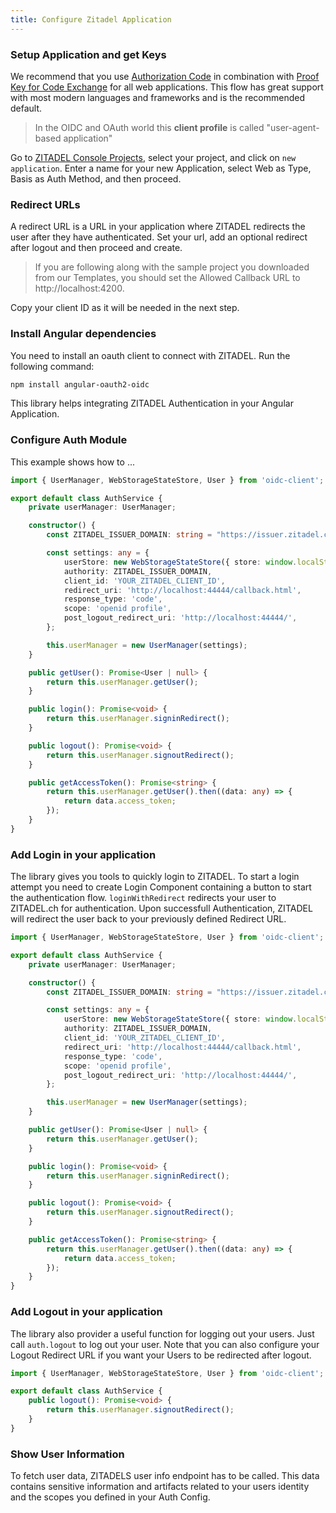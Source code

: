 ```yaml
---
title: Configure Zitadel Application
---
```


### Setup Application and get Keys

We recommend that you use [Authorization Code](architecture#Authorization_Code) in combination with [Proof Key for Code Exchange](architecture#Proof_Key_for_Code_Exchange) for all web applications.
This flow has great support with most modern languages and frameworks and is the recommended default.

> In the OIDC and OAuth world this **client profile** is called "user-agent-based application"

Go to [ZITADEL Console Projects](https://console.zitadel.ch/projects), select your project, and click on `new application`. 
Enter a name for your new Application, select Web as Type, Basis as Auth Method, and then proceed.

### Redirect URLs

A redirect URL is a URL in your application where ZITADEL redirects the user after they have authenticated. Set your url, add an optional redirect after logout and then proceed and create.

> If you are following along with the sample project you downloaded from our Templates, you should set the Allowed Callback URL to http://localhost:4200.

Copy your client ID as it will be needed in the next step.


### Install Angular dependencies

You need to install an oauth client to connect with ZITADEL. Run the following command:

```bash
npm install angular-oauth2-oidc
```

This library helps integrating ZITADEL Authentication in your Angular Application.

### Configure Auth Module

This example shows how to ...

```ts
import { UserManager, WebStorageStateStore, User } from 'oidc-client';

export default class AuthService {
    private userManager: UserManager;

    constructor() {
        const ZITADEL_ISSUER_DOMAIN: string = "https://issuer.zitadel.ch";

        const settings: any = {
            userStore: new WebStorageStateStore({ store: window.localStorage }),
            authority: ZITADEL_ISSUER_DOMAIN,
            client_id: 'YOUR_ZITADEL_CLIENT_ID',
            redirect_uri: 'http://localhost:44444/callback.html',
            response_type: 'code',
            scope: 'openid profile',
            post_logout_redirect_uri: 'http://localhost:44444/',
        };

        this.userManager = new UserManager(settings);
    }

    public getUser(): Promise<User | null> {
        return this.userManager.getUser();
    }

    public login(): Promise<void> {
        return this.userManager.signinRedirect();
    }

    public logout(): Promise<void> {
        return this.userManager.signoutRedirect();
    }

    public getAccessToken(): Promise<string> {
        return this.userManager.getUser().then((data: any) => {
            return data.access_token;
        });
    }
}
```

### Add Login in your application

The library gives you tools to quickly login to ZITADEL. To start a login attempt you need to create Login Component containing a button to start the authentication flow. 
`loginWithRedirect` redirects your user to ZITADEL.ch for authentication. Upon successfull Authentication, ZITADEL will redirect the user back to your previously defined Redirect URL.

```ts
import { UserManager, WebStorageStateStore, User } from 'oidc-client';

export default class AuthService {
    private userManager: UserManager;

    constructor() {
        const ZITADEL_ISSUER_DOMAIN: string = "https://issuer.zitadel.ch";

        const settings: any = {
            userStore: new WebStorageStateStore({ store: window.localStorage }),
            authority: ZITADEL_ISSUER_DOMAIN,
            client_id: 'YOUR_ZITADEL_CLIENT_ID',
            redirect_uri: 'http://localhost:44444/callback.html',
            response_type: 'code',
            scope: 'openid profile',
            post_logout_redirect_uri: 'http://localhost:44444/',
        };

        this.userManager = new UserManager(settings);
    }

    public getUser(): Promise<User | null> {
        return this.userManager.getUser();
    }

    public login(): Promise<void> {
        return this.userManager.signinRedirect();
    }

    public logout(): Promise<void> {
        return this.userManager.signoutRedirect();
    }

    public getAccessToken(): Promise<string> {
        return this.userManager.getUser().then((data: any) => {
            return data.access_token;
        });
    }
}
```

### Add Logout in your application

The library also provider a useful function for logging out your users. Just call `auth.logout` to log out your user. Note that you can also configure your Logout Redirect URL if you want your Users to be redirected after logout.

```ts
import { UserManager, WebStorageStateStore, User } from 'oidc-client';

export default class AuthService {
    public logout(): Promise<void> {
        return this.userManager.signoutRedirect();
    }
}
```

### Show User Information

To fetch user data, ZITADELS user info endpoint has to be called. This data contains sensitive information and artifacts related to your users identity and the scopes you defined in your Auth Config.
